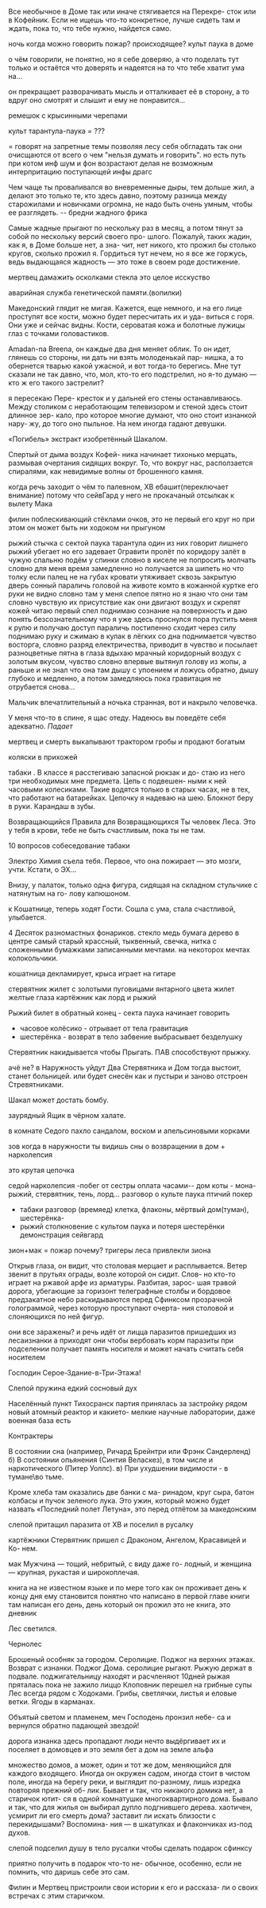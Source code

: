 Все необычное в Доме так или иначе стягивается на Перекре-
сток или в Кофейник. Если не ищешь что-то конкретное, лучше
сидеть там и ждать, пока то, что тебе нужно, найдется само.

ночь когда можно говорить
пожар? происходящее?
культ паука в доме

о чём говорили, не понятно, но я себе доверяю, а что поделать тут только и остаётся что доверять и надеятся на то что тебе хватит ума на...

он прекращает разворачивать мысль и отталкивает её в сторону, а то вдруг оно смотрят и слышит и ему не понравится...

ремешок с крысинными черепами

культ тарантула-паука = ???

= говорят на запретные темы позволяя лесу себя обгладать так они очисщаются от всего о чем "нельзя думать и говорить". но есть путь при котом инф шум и фон возрастают делая не  возможным интерпритацию поступающей инфы
драгс


Чем чаще ты проваливался во вневременные дыры, тем дольше жил, а делают это только те, кто здесь давно, поэтому разница между старожилами и новичками огромна, не надо быть очень умным, чтобы ее разглядеть.
-- бредни жадного фрика

Самые жадные прыгают по нескольку раз
в месяц, а потом тянут за собой по нескольку версий своего про-
шлого. Пожалуй, таких жадин, как я, в Доме больше нет, а зна-
чит, нет никого, кто прожил бы столько кругов, сколько прожил
я. Гордиться тут нечем, но я все же горжусь, ведь выдающаяся
жадность — это тоже в своем роде достижение.


мертвец
дамажить осколками стекла это целое исскуство

аварийная служба генетической памяти.(вопилки)

Македонский глядит не мигая. Кажется, еще немного, и на его
лице проступят все кости, можно будет пересчитать их и уда-
виться с горя. Они уже и сейчас видны. Кости, сероватая кожа
и болотные лужицы глаз с точками головастиков.

Amadan-na Breena, он каждые два дня меняет облик. То он
идет, глянешь со стороны, ни дать ни взять молоденькай пар-
нишка, а то обернется тварью какой ужасной, и вот тогда-то
берегись. Мне тут сказали не так давно, что, мол, кто-то его
подстрелил, но я-то думаю — кто ж его такого застрелит?

я пересекаю Пере-
кресток и у дальней его стены останавливаюсь. Между столиком
с неработающим телевизором и стеной здесь стоит длинное зер-
кало, про которое многие думают, что оно стоит изнанкой нару-
жу, до того оно пыльное. На нем иногда гадают девушки.

«Погибель» экстракт изобретённый Шакалом.

Спертый от дыма воздух Кофей-
ника начинает тихонько мерцать, размывая очертания сидящих
вокруг. То, что вокруг нас, расползается спиралями,
как невидимые волны от брошенного камня.

когда речь заходит о чём то палевном, ХВ ебашит(переключает внимание) потому что сейвГард у него не прокачаный
отсылкак к вылету Мака

филин поблескивающий стёклами очков, это не первый его круг но при этом он может быть ни ходоком ни прыгуном

рыжий стычка с сектой паука тарантула один из них говорит лишнего рыжий убегает но его задевает
    0гравити пролёт по коридору
         залёт в чужую спальню подём у спинки словно в киселе не попросить молчать словно для меня время замедленно
            но получается за шипеть но что толку если палец не на губах
            кровати
            утяживает сквозь закрытую дверь
        сонный параличь головой на животе комто в кожанной куртке его руки не видно словно там у меня слепое пятно но я знаю что они там словно чувствую их присутствие как они двигают воздух и скрепят кожей
            читаю первый спел поднимаю сознание на поверхность и даю понять безсознательному что я уже здесь проснулся пора пустить меня к рулю
                и получаю доступ
                    параличь постипенно сходит
                    через силу поднимаю руку и сжимаю в кулак
                в лёгких со дна поднимается чувство восторга, словно разряд електричества, приводит в чувство и посылает разноцветные пятна в глаза
                вдыхаю мрачный коридорный воздух с золотым вкусом, чувство словно впервые вытянул голову из жопы, а раньше и не знал что она там
                    дышу с упоением и ложусь обратно, дышу глубоко и медленно, а потом замедляюсь пока гравитация не отрубается снова...

Мальчик впечатлительный а ночька странная, вот и накрыло человечка.

У меня что-то в спине, я щас отеду. Надеюсь вы поведёте себя адекватно. *Падает*

мертвец и смерть выкапывают трактором гробы и продают богатым

коляски в прихожей


табаки
. В классе я расстегиваю запасной рюкзак и до-
стаю из него три необходимых мне предмета. Цепь с подвешен-
ными к ней часовыми колесиками. Такие водятся только в старых
часах, не в тех, что работают на батарейках. Цепочку я надеваю
на шею. Блокнот беру в руки. Карандаш в зубы.

Возвращающийся
Правила для Возвращающихся
Ты человек Леса. Это у тебя в крови, тебе не быть счастливым, пока ты не там.

10 вопросов собеседование табаки

Электро Химия съела тебя. Первое, что она пожирает — это мозги,
учти. Кстати, о ЭХ...

Внизу, у палаток, только
одна фигура, сидящая на складном стульчике с натянутым на го-
лову капюшоном.

к Кошатнице, теперь ходят Гости. Сошла с ума, стала счастливой, улыбается.

4
Десяток разномастных фонариков. стекло медь бумага дерево в центре самый старый крассный, тыквенный, свечка, нитка с сложенными бумажками записанными мечтами. на некоторох мечтах колокольчики.

кошатница декламирует, крыса играет на гитаре

стервятник жилет с золотыми пуговицами янтарного цвета жилет желтые глаза
картёжник как лорд и рыжий

Рыжий
билет в обратный конец - секта паука начинает говорить
- часовое колёсико - отрывает от тела гравитация
- шестерёнка - возврат в тело
забвение выбрасывает безделушку

Стервятник накидывается чтобы Прыгать.
ПАВ способствуют прыжку.

ачё не? в Наружность уйдут Два Стервятника и Дом тогда выстоит, станет больницей. или будет снесён как и пустыри и заново отстроен Стревятниками.

Шакал может достать бомбу.

заурядный Ящик в чёрном халате.

в комнате Седого пахло сандалом, воском и апельсиновыми корками

зов когда в наружности ты видишь сны о возвращении в дом + нарколепсия


это крутая цепочка

седой нарколепсия 
    -побег от сестры оплата часами-- 
дом коты - мона- 
рыжий, стервятник, тень, лорд... разговор о культе паука  птичий покер
- табаки разговор (времяед) 
    клетка, флаконы, мёртвый дом(туман),
        шестерёнка-
- рыжий столкновение с культом паука и потеря шестерёнки демонстрация сейвгард

зион+мак = пожар почему? тригеры леса привлекли зиона


Открыв глаза, он видит, что столовая мерцает и расплывается.
Ветер звенит в прутьях ограды, возле которой он сидит. Слов-
но кто-то играет на ржавой арфе из арматуры. Разбитая, зарос-
шая травой дорога, убегающие за горизонт телеграфные столбы
и бордовое предзакатное небо раскидываются перед Сфинксом
прозрачной голограммой, через которую проступают очерта-
ния столовой и слоняющихся по ней фигур.

они все заражены?
и речь идёт от лицца паразитов пришедших из лесаизнанки
а приходят они чтобы вербовать корм
паразиты при подселении получает память носителя и может начать считать себя носителем



Господин
Серое-Здание-в-Три-Этажа!


Слепой
пружина
едкий сосновый дух


Населённый пункт Тихосранск
партия принялась за застройку
рядом новый атомный реактор и какието- мелкие научные лаборатории, даже военная база есть 


Контрактеры


В состоянии сна (например, Ричард Брейнтри или Фрэнк Сандерленд)
б) В состоянии опьянения (Синтия Веласкез), в том числе и наркотического (Питер Уоллс).
в) При ухудшении видимости - в тумане\во тьме.


Кроме хлеба там оказались две банки с ма-
ринадом, круг сыра, батон колбасы и пучок зеленого лука.
Это ужин, который можно будет назвать «Последний полет
Летуна»,
это перед отлётом за македонским


слепой притащил паразита от ХВ и поселил в русалку


картёжники
Стервятник пришел с Драконом, Ангелом, Красавицей и Ко-
нем.

мак
Мужчина — тощий, небритый, с виду даже го-
лодный, и женщина — крупная, рукастая и широкоплечая.

книга на не известном языке и по мере того как он проживает день к концу дня ему становится понятно что написано в первой главе книги
там написан его день, день который он прожил
это не книга, это дневник

Лес светился.


Чернолес

Брошеный особняк за городом. Серолицие. Поджог на верхних этажах. Возврат с изнанки. Поджог Дома.
серолицие рыгают. Рыжую держат в подвале.
поджигательницу находят и расчленяют
10дней рыжая пряталась пока не зажило лиццо
Клоповник перешел на грибные супы
Лес всегда рядом с Ходоками. Грибы, светлячки, листья и еловые ветки. Ягоды в карманах.


Объятый светом и пламенем, меч Господень пронзил небе-
са и вернулся обратно падающей звездой!

дорога изнанка здесь пропадают люди нечто выдёргивает их и поселяет в домовцев
и это земля бет
а дом на земле альфа


множество домов, а может,
один и тот же дом, меняющийся для каждого входящего. Иногда
он окружен садом, иногда стоит в чистом поле, иногда на берегу
реки, и выглядит по-разному, лишь изредка повторяя прежний об-
лик. Бывает и так, что никакого домика нет, а старичок ютит-
ся в одной комнатушке многоквартирного дома. Бывало и так,
что для жилья он выбирал дупло подгнившего дерева.
хаотичен, усмирит ли его смерть дома? заставит ли искать близости с перекидышами?
Воспомина-
ния — в шкатулках и флакончиках из-под духов.

слепой подселил душу в тело русалки чтобы сделать подарок сфинксу


приятно получить в подарок что-то не-
обычное, особенно, если не помнить, что даришь себе это сам.

Филин и Мертвец пристроили свои истории к его и рассказа-
ли о своих встречах с этим старичком.